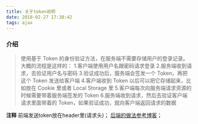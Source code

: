 ```yaml
---
title: 关于token说明
date: 2018-02-27 17:38:42
tags: ajax
---
```


### 介绍
>使用基于 Token 的身份验证方法，在服务端不需要存储用户的登录记录。大概的流程是这样的：
1.客户端使用用户名跟密码请求登录
2.服务端收到请求，去验证用户名与密码
3.验证成功后，服务端会签发一个 Token，再把这个 Token 发送给客户端
4.客户端收到 Token 以后可以把它存储起来，比如放在 Cookie 里或者 Local Storage 里
5.客户端每次向服务端请求资源的时候需要带着服务端签发的 Token
6.服务端收到请求，然后去验证客户端请求里面带着的 Token，如果验证成功，就向客户端返回请求的数据

**注释**
前端发送token放在header里(请求头)；
[后端的做法参考博客](https://hexo.io/zh-cn/docs/)；
